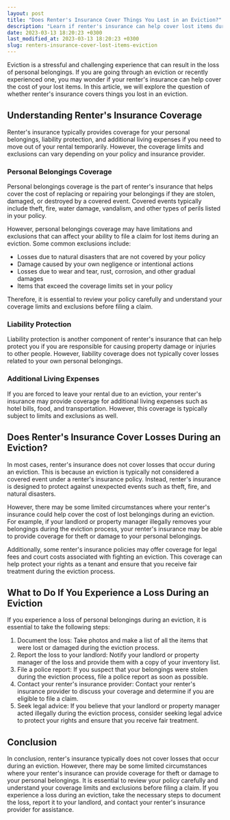 ```yaml
---
layout: post
title: "Does Renter's Insurance Cover Things You Lost in an Eviction?"
description: "Learn if renter's insurance can help cover lost items during an eviction and what you should do to protect your belongings."
date: 2023-03-13 18:20:23 +0300
last_modified_at: 2023-03-13 18:20:23 +0300
slug: renters-insurance-cover-lost-items-eviction
---
```

Eviction is a stressful and challenging experience that can result in the loss of personal belongings. If you are going through an eviction or recently experienced one, you may wonder if your renter's insurance can help cover the cost of your lost items. In this article, we will explore the question of whether renter's insurance covers things you lost in an eviction.

## Understanding Renter's Insurance Coverage

Renter's insurance typically provides coverage for your personal belongings, liability protection, and additional living expenses if you need to move out of your rental temporarily. However, the coverage limits and exclusions can vary depending on your policy and insurance provider.

### Personal Belongings Coverage

Personal belongings coverage is the part of renter's insurance that helps cover the cost of replacing or repairing your belongings if they are stolen, damaged, or destroyed by a covered event. Covered events typically include theft, fire, water damage, vandalism, and other types of perils listed in your policy.

However, personal belongings coverage may have limitations and exclusions that can affect your ability to file a claim for lost items during an eviction. Some common exclusions include:

*   Losses due to natural disasters that are not covered by your policy
*   Damage caused by your own negligence or intentional actions
*   Losses due to wear and tear, rust, corrosion, and other gradual damages
*   Items that exceed the coverage limits set in your policy

Therefore, it is essential to review your policy carefully and understand your coverage limits and exclusions before filing a claim.

### Liability Protection

Liability protection is another component of renter's insurance that can help protect you if you are responsible for causing property damage or injuries to other people. However, liability coverage does not typically cover losses related to your own personal belongings.

### Additional Living Expenses

If you are forced to leave your rental due to an eviction, your renter's insurance may provide coverage for additional living expenses such as hotel bills, food, and transportation. However, this coverage is typically subject to limits and exclusions as well.

## Does Renter's Insurance Cover Losses During an Eviction?

In most cases, renter's insurance does not cover losses that occur during an eviction. This is because an eviction is typically not considered a covered event under a renter's insurance policy. Instead, renter's insurance is designed to protect against unexpected events such as theft, fire, and natural disasters.

However, there may be some limited circumstances where your renter's insurance could help cover the cost of lost belongings during an eviction. For example, if your landlord or property manager illegally removes your belongings during the eviction process, your renter's insurance may be able to provide coverage for theft or damage to your personal belongings.

Additionally, some renter's insurance policies may offer coverage for legal fees and court costs associated with fighting an eviction. This coverage can help protect your rights as a tenant and ensure that you receive fair treatment during the eviction process.

## What to Do If You Experience a Loss During an Eviction

If you experience a loss of personal belongings during an eviction, it is essential to take the following steps:

1.  Document the loss: Take photos and make a list of all the items that were lost or damaged during the eviction process.
2.  Report the loss to your landlord: Notify your landlord or property manager of the loss and provide them with a copy of your inventory list.
3.  File a police report: If you suspect that your belongings were stolen during the eviction process, file a police report as soon as possible.
4.  Contact your renter's insurance provider: Contact your renter's insurance provider to discuss your coverage and determine if you are eligible to file a claim.
5.  Seek legal advice: If you believe that your landlord or property manager acted illegally during the eviction process, consider seeking legal advice to protect your rights and ensure that you receive fair treatment.

## Conclusion

In conclusion, renter's insurance typically does not cover losses that occur during an eviction. However, there may be some limited circumstances where your renter's insurance can provide coverage for theft or damage to your personal belongings. It is essential to review your policy carefully and understand your coverage limits and exclusions before filing a claim. If you experience a loss during an eviction, take the necessary steps to document the loss, report it to your landlord, and contact your renter's insurance provider for assistance.
